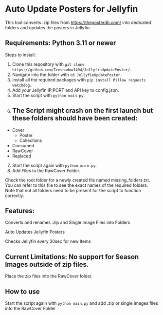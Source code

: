 # Auto Update Posters for Jellyfin
This tool converts .zip files from https://theposterdb.com/ into dedicated folders and updates the posters in Jellyfin.

## Requirements: Python 3.11 or newer

Steps to install:

1. Clone this repository with `git clone https://github.com/Iceshadow1404/JellyfinUpdatePoster/`.
2. Navigate into the folder with `cd JellyfinUpdatePoster`.
3. Install all the required packages with `pip install Pillow requests watchdog`.
4. Add your Jellyfin IP:PORT and API key to config.json.
5. Start the script with `python main.py`.
6. ## The Script might crash on the first launch but these folders should have been created:

- Cover
  - Poster
  - Collections
- Consumed
- RawCover
- Replaced

7.  Start the script again with `python main.py`.
8. Add Files to the RawCover Folder. 


Check the root folder for a newly created file named missing_folders.txt. You can refer to this file to see the exact names of the required folders. Note that not all folders need to be present for the script to function correctly.

## Features:

Converts and renames .zip and Single Image Files into Folders

Auto Updates Jellyfin Posters

Checks Jellyfin every 30sec for new Items 


## Current Limitations: No support for Season Images outside of zip files. 

Place the zip files into the RawCover folder.

## How to use

Start the script again with `python main.py` and add .zip or single images files into the RawCover Folder
